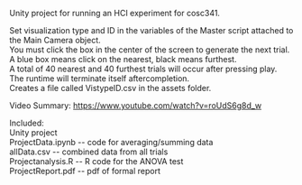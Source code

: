 Unity project for running an HCI experiment for cosc341.  
  
Set visualization type and ID in the variables of the Master script attached to the Main Camera object.  
You must click the box in the center of the screen to generate the next trial.   
A blue box means click on the nearest, black means furthest.  
A total of 40 nearest and 40 furthest trials will occur after pressing play. The runtime will terminate itself aftercompletion.  
Creates a file called VistypeID.csv in the assets folder.  

Video Summary: https://www.youtube.com/watch?v=roUdS6g8d_w

Included:  
Unity project  
ProjectData.ipynb   -- code for averaging/summing data  
allData.csv         -- combined data from all trials  
Projectanalysis.R   -- R code for the ANOVA test  
ProjectReport.pdf   -- pdf of formal report
